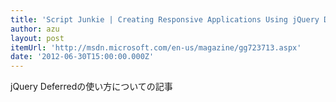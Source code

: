 ```yaml
---
title: 'Script Junkie | Creating Responsive Applications Using jQuery Deferred and Promises'
author: azu
layout: post
itemUrl: 'http://msdn.microsoft.com/en-us/magazine/gg723713.aspx'
date: '2012-06-30T15:00:00.000Z'
---
```

jQuery Deferredの使い方についての記事

